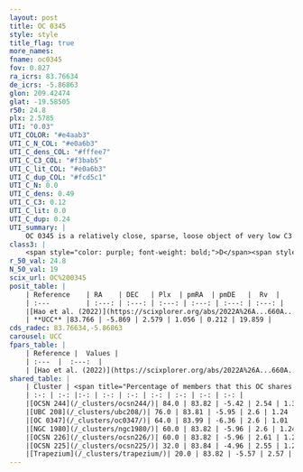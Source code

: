 ```yaml
---
layout: post
title: OC 0345
style: style
title_flag: true
more_names: 
fname: oc0345
fov: 0.827
ra_icrs: 83.76634
de_icrs: -5.86863
glon: 209.42474
glat: -19.58505
r50: 24.8
plx: 2.5785
UTI: "0.03"
UTI_COLOR: "#e4aab3"
UTI_C_N_COL: "#e0a6b3"
UTI_C_dens_COL: "#fffee7"
UTI_C_C3_COL: "#f3bab5"
UTI_C_lit_COL: "#e0a6b3"
UTI_C_dup_COL: "#fcd5c1"
UTI_C_N: 0.0
UTI_C_dens: 0.49
UTI_C_C3: 0.12
UTI_C_lit: 0.0
UTI_C_dup: 0.24
UTI_summary: |
    OC 0345 is a relatively close, sparse, loose object of very low C3 quality. It was recently reported in the literature.<br><br><span style="color: #99180f; font-weight: bold;">Warning: </span>This is likely a duplicate object, which shares a large percentage of members with at least one previously reported entry, and a significant percentage with at least one entry reported in the same catalogue.<br><br><span style="color: #99180f; font-weight: bold;">Warning: </span>contains less than 25 stars with <i>P>0.5</i> estimated.
class3: |
    <span style="color: purple; font-weight: bold;">D</span><span style="color: red; font-weight: bold;">C</span>
r_50_val: 24.8
N_50_val: 19
scix_url: OC%200345
posit_table: |
    | Reference    | RA    | DEC   | Plx  | pmRA  | pmDE   |  Rv  |
    | :---         | :---: | :---: | :---: | :---: | :---: | :---: |
    |[Hao et al. (2022)](https://scixplorer.org/abs/2022A%26A...660A...4H) | 83.601 | -5.55 | 2.561 | 1.076 | 0.159 | 25.305 |
    | **UCC** |83.766 | -5.869 | 2.579 | 1.056 | 0.212 | 19.859 | 
cds_radec: 83.76634,-5.86863
carousel: UCC
fpars_table: |
    | Reference |  Values |
    | :---  |  :---:  |
    | [Hao et al. (2022)](https://scixplorer.org/abs/2022A%26A...660A...4H) | `AG=0.66, age=7.3, Z=0.026` |
shared_table: |
    | Cluster | <span title="Percentage of members that this OC shares with the ones listed">%</span>   | RA   | DEC   | Plx   | pmRA  | pmDE  | Rv | UTI |
    | :-: | :-: |:-: | :-: | :-: | :-: | :-: | :-: | :-: |
    |[OCSN 244](/_clusters/ocsn244/)| 84.0 | 83.82 | -5.42 | 2.54 | 1.31 | 0.34 | 22.67 |0.4 |
    |[UBC 208](/_clusters/ubc208/)| 76.0 | 83.81 | -5.95 | 2.6 | 1.24 | 0.54 | 23.25 |0.06 |
    |[OC 0347](/_clusters/oc0347/)| 64.0 | 83.99 | -6.36 | 2.6 | 1.01 | 0.32 | 24.19 |0.31 |
    |[NGC 1980](/_clusters/ngc1980/)| 60.0 | 83.82 | -5.96 | 2.6 | 1.24 | 0.55 | 20.88 |0.85 |
    |[OCSN 226](/_clusters/ocsn226/)| 60.0 | 83.82 | -5.96 | 2.61 | 1.26 | 0.55 | 23.02 |0.02 |
    |[OCSN 225](/_clusters/ocsn225/)| 32.0 | 83.84 | -4.96 | 2.55 | 1.25 | -0.08 | 22.73 |0.36 |
    |[Trapezium](/_clusters/trapezium/)| 20.0 | 83.82 | -5.57 | 2.57 | 1.25 | 0.25 | -12.99 |0.45 |
---
```

